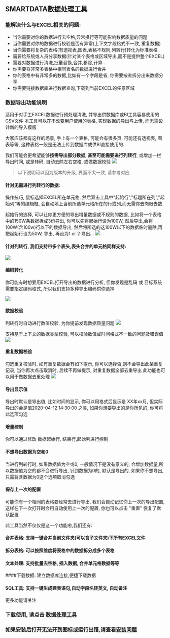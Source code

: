 ## SMARTDATA数据处理工具

### 能解决什么与EXCEL相关的问题:
- 当你需要对你的数据进行去空格,异常换行等可能影响数据质量的问题
- 当你需要对你的数据进行校验是否有异常(上下文字段格式不一致, 重复数据)
- 当你需要将复杂的表格(有透视表,图表,表格不规则,列转行)转化为标准表格
- 需要给系统或人员分享数据(针对某个表格或区域导出,而不是提供整个EXCEL)
- 需要对数据进行清洗,批量替换,合并,移除,计算..
- 你需要将非常多表格中相同表名的数据进行合并
- 你的表格中有非常多的数据,比如有一个字段是省, 你需要按省拆分出来数据分享
- 你需要链接数据库进行数据查询,下载到当前EXCEL的任意区域


### 数据导出功能说明
适用于对手工EXCEL数据进行预处理清洗, 并导出供数据库或BI工具容易使用的CSV文件
本工具可以在不改变用户使用的表格, 实现数据的导出与上传, 而无需设计新的导入模版

大家应该都有这样的场景, 手上有一个表格, 可能会有很多页, 可能还有透视表, 图表等等, 这种表格一般是无法上传到数据库或供BI直接使用的.

我们可能会更希望能够**按需导出部分数据, 甚至可能需要进行列转行**, 或增加一栏导出时间, 或是转码, 自动去除左右空格, 或做数据校验
![](/media/editor/微信截图_20200412142720_20200412142828709663.png)
>以下说明可以因为版本的升级, 界面不太一致, 请参考对应

#### 针对无需进行列转行的数据:
操作技巧, 鼠标选择EXCEL所在单元格, 然后双击工具中"起始行","标题所在列","起始列"等的编辑框, 会自动填上当前所选单元格所在的行或列,而无需你去肉眼去数

起始行的选择, 可以让你更方便的导出增量数据或不规则的数据, 比如将一个表格中的150W条数据拆成3份导出, 你可以先将起始行设为100W, 然后导出,会将100W(含100w)行以下的数据导出, 然后将所选的这100W以下的数据临时删除,再把起始行设为50W, 导出, 再设为1 or 2 导出...
![](/media/editor/to_csv_20190710140753991574.png)

#### 针对列转行, 我们支持带多个表头,表头合并的单元格同样支持:
![](/media/editor/to_csv_2_20190717222359731116.png)

#### 编码转化
你可能有时想要用EXCEL打开导出的数据进行分析, 但你发现是乱码 或 目标系统需要指定编码格式, 所以我们支持多种导出编码供你选择

![](/media/editor/to_csv_code_20190717212814304357.png)

#### 数据校验
列转行时自动进行数值校验, 为你提前发现数据质量问题
![](/media/editor/微信截图_20200410112806_20200410113156216967.png)

支持基于上下文的数据类型校验, 可以校验数值或时间格式不一致的问题及错误值
![](/media/editor/微信截图_20200411121517_20200411122404350673.png)

#### 重复数据校验
勾选重复校验时, 如有重复数据会有如下提示, 你可以选择否,则不会导出此条重复记录, 当你再次点击取消时, 后续不再做提示, 对重复数据全部去重导出
此功能也可以用于做数据去重处理
![](/media/editor/微信截图_20200413091956_20200413092516090402.png)

#### 导出显示值
导出时默认是导出值, 比如时间的显示, 你可以用格式后显示是 XX年xx月, 但实际导出的会是值2020-04-12 14:30:00 之类, 如果你想要导出的是你所见的, 你可将此选项勾选

#### 增量控制
你可以通过修改  数据起始行, 结束行,起始列进行控制

#### 不想导出数据为空和0
当进行列转行时, 如果数据值为空或0, 一般情况下是没有意义的, 会增加数据量,所以数据值为空的都不会进行导出, 针到数据为0的, 默认是导出的, 如果你不想导出, 只需将含数据为0这个选项取消勾选

#### 保存上一次的配置
可能你有一个相同的表格要经常去进行导出, 我们会自动记忆你上一次的导出配置, 这样在下一次打开时会用自动使用上一次的配置, 你也可以点击 "重置" 恢复了默认配置



此工具当然不仅仅是这一个功能啦,我们还有:
>
#### 合并表格:  支持一键合并当前文件夹(可以含子文件夹)下所有EXCEL文件
#### 拆分表格:  可以按照维度将表格中的数据拆分成多个表格
#### 文本处理:  支持批量去空格, 插入数据, 合并单元格数据等等
####下载数据:  建立数据库连接,便捷下载数据
#### SQL工具:  支持一键生成建表语句,自动字段名转英文, 自动备注
更多功能请关注

### 下载使用, 请点击 [数据处理工具](https://www.smartchart.cn/smartdata/download/ "数据处理工具")

### 如果安装后打开无法开到图标或运行出错,请查看[安装问题](https://www.smartchart.cn/blog/article/2020/3/22/39.html "安装问题, 请查看")
